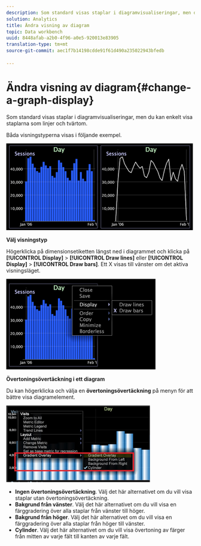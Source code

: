```yaml
---
description: Som standard visas staplar i diagramvisualiseringar, men du kan enkelt visa staplarna som linjer och tvärtom.
solution: Analytics
title: Ändra visning av diagram
topic: Data workbench
uuid: 8448afab-a2b0-4f96-a0e5-920013e83905
translation-type: tm+mt
source-git-commit: aec1f7b14198cdde91f61d490a235022943bfedb

---
```



# Ändra visning av diagram{#change-a-graph-display}

Som standard visas staplar i diagramvisualiseringar, men du kan enkelt visa staplarna som linjer och tvärtom.

Båda visningstyperna visas i följande exempel.

![](assets/vis_Line_LinesAndBars.png)

**Välj visningstyp**

Högerklicka på dimensionsetiketten längst ned i diagrammet och klicka på **[!UICONTROL Display]** > **[!UICONTROL Draw lines]** eller **[!UICONTROL Display]** > **[!UICONTROL Draw bars]**. Ett X visas till vänster om det aktiva visningsläget.

![](assets/mnu_Graph_Draw.png)

**Övertoningsövertäckning i ett diagram**

Du kan högerklicka och välja en **övertoningsövertäckning** på menyn för att bättre visa diagramelement.

![](assets/6_51_gradient_graph.png)

* **Ingen övertoningsövertäckning**. Välj det här alternativet om du vill visa staplar utan övertoningsövertäckning.
* **Bakgrund från vänster**. Välj det här alternativet om du vill visa en färggradering över alla staplar från vänster till höger.
* **Bakgrund från höger**. Välj det här alternativet om du vill visa en färggradering över alla staplar från höger till vänster.
* **Cylinder**. Välj det här alternativet om du vill visa övertoning av färger från mitten av varje fält till kanten av varje fält.

